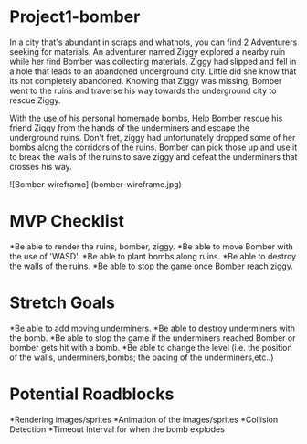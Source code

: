 # Project1-bomber

In a city that's abundant in scraps and whatnots, you can find 2 Adventurers seeking for materials. An adventurer named Ziggy explored a nearby ruin while her find Bomber was collecting materials. Ziggy had slipped and fell in a hole that leads to an abandoned underground city. Little did she know that its not completely abandoned. Knowing that Ziggy was missing, Bomber went to the ruins and traverse his way towards the underground city to rescue Ziggy.

With the use of his personal homemade bombs, Help Bomber rescue his friend Ziggy from the hands of the underminers and escape the underground ruins. Don't fret, ziggy had unfortunately dropped some of her bombs along the corridors of the ruins. Bomber can pick those up and use it to break the walls of the ruins to save ziggy and defeat the underminers that crosses his way.

![Bomber-wireframe] (bomber-wireframe.jpg)

# MVP Checklist
*Be able to render the ruins, bomber, ziggy.
*Be able to move Bomber with the use of 'WASD'.
*Be able to plant bombs along ruins.
*Be able to destroy the walls of the ruins.
*Be able to stop the game once Bomber reach ziggy.

# Stretch Goals
*Be able to add moving underminers.
*Be able to destroy underminers with the bomb.
*Be able to stop the game if the underminers reached Bomber or bomber gets hit with a bomb.
*Be able to change the level (i.e. the position of the walls, underminers,bombs; the pacing of the underminers,etc..)

# Potential Roadblocks
*Rendering images/sprites
*Animation of the images/sprites
*Collision Detection
*Timeout Interval for when the bomb explodes


